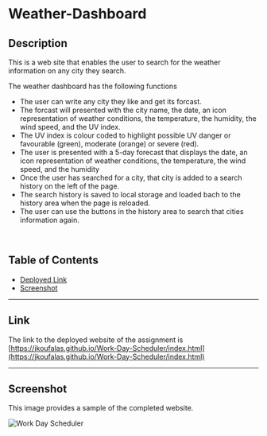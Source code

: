 # Weather-Dashboard

## Description

This is a web site that enables the user to search for the weather information on any city they search.

The weather dashboard has the following functions
- The user can write any city they like and get its forcast.
- The forcast will presented with the city name, the date, an icon representation of weather conditions, the temperature, the humidity, the wind speed, and the UV index.
- The UV index is colour coded to highlight possible UV danger or favourable (green), moderate (orange) or severe (red).
- The user is presented with a 5-day forecast that displays the date, an icon representation of weather conditions, the temperature, the wind speed, and the humidity
- Once the user has searched for a city, that city is added to a search history on the left of the page.
- The search history is saved to local storage and loaded bach to the history area when the page is reloaded.
- The user can use the buttons in the history area to search that cities information again.

<br>

## Table of Contents

- [Deployed Link](#Link)
- [Screenshot](#Screenshot)
---

## Link

The link to the deployed website of the assignment is <br>
[https://jkoufalas.github.io/Work-Day-Scheduler/index.html](https://jkoufalas.github.io/Work-Day-Scheduler/index.html)

---
## Screenshot

This image provides a sample of the completed website.

![Work Day Scheduler](./assets/Images/work-day-scheduler.jpg)
